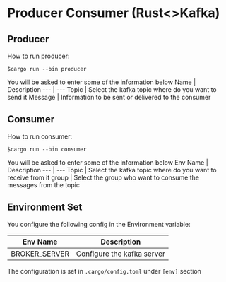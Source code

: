 
# Producer Consumer (Rust<>Kafka)

## Producer
How to run producer:
```
$cargo run --bin producer
```
You will be asked to enter some of the information below
Name | Description 
--- | --- 
Topic | Select the kafka topic where do you want to send it
Message | Information to be sent or delivered to the consumer

## Consumer
How to run consumer:
```
$cargo run --bin consumer
```
You will be asked to enter some of the information below
Env Name | Description 
--- | --- 
Topic | Select the kafka topic where do you want to receive from it
group | Select the group who want to consume the messages from the topic


## Environment Set
You configure the following config in the Environment variable:

Env Name | Description 
--- | --- 
BROKER_SERVER | Configure the kafka server 

The configuration is set in `.cargo/config.toml` under `[env]` section